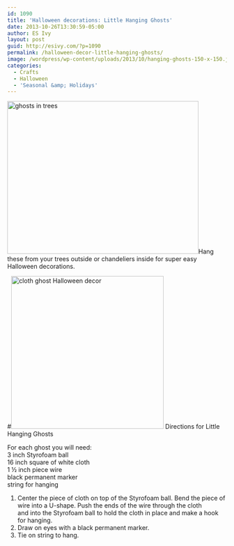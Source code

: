 ```yaml
---
id: 1090
title: 'Halloween decorations: Little Hanging Ghosts'
date: 2013-10-26T13:30:59-05:00
author: ES Ivy
layout: post
guid: http://esivy.com/?p=1090
permalink: /halloween-decor-little-hanging-ghosts/
image: /wordpress/wp-content/uploads/2013/10/hanging-ghosts-150-x-150.jpg
categories:
  - Crafts
  - Halloween
  - 'Seasonal &amp; Holidays'
---
```

<img class="alignleft size-full wp-image-1137" alt="ghosts in trees" src="http://esivy.com/wordpress/wp-content/uploads/2013/10/ghotsts-in-trees-439-x-350.jpg" width="439" height="350" srcset="https://esivy.com/wordpress/wp-content/uploads/2013/10/ghotsts-in-trees-439-x-350.jpg 439w, https://esivy.com/wordpress/wp-content/uploads/2013/10/ghotsts-in-trees-439-x-350-300x239.jpg 300w" sizes="(max-width: 439px) 100vw, 439px" />Hang these from your trees outside or chandeliers inside for super easy Halloween decorations.<!--more-->

#<img class="alignleft size-full wp-image-1092" alt="cloth ghost Halloween decor" src="http://esivy.com/wordpress/wp-content/uploads/2013/10/hanging-ghosts-350-x-350.jpg" width="350" height="350" srcset="https://esivy.com/wordpress/wp-content/uploads/2013/10/hanging-ghosts-350-x-350.jpg 350w, https://esivy.com/wordpress/wp-content/uploads/2013/10/hanging-ghosts-350-x-350-150x150.jpg 150w, https://esivy.com/wordpress/wp-content/uploads/2013/10/hanging-ghosts-350-x-350-300x300.jpg 300w, https://esivy.com/wordpress/wp-content/uploads/2013/10/hanging-ghosts-350-x-350-120x120.jpg 120w" sizes="(max-width: 350px) 100vw, 350px" /> Directions for Little Hanging Ghosts

For each ghost you will need:  
3 inch Styrofoam ball  
16 inch square of white cloth  
1 ½ inch piece wire  
black permanent marker  
string for hanging

1. Center the piece of cloth on top of the Styrofoam ball. Bend the piece of wire into a U-shape. Push the ends of the wire through the cloth  
and into the Styrofoam ball to hold the cloth in place and make a hook for hanging.  
2. Draw on eyes with a black permanent marker.  
3. Tie on string to hang.